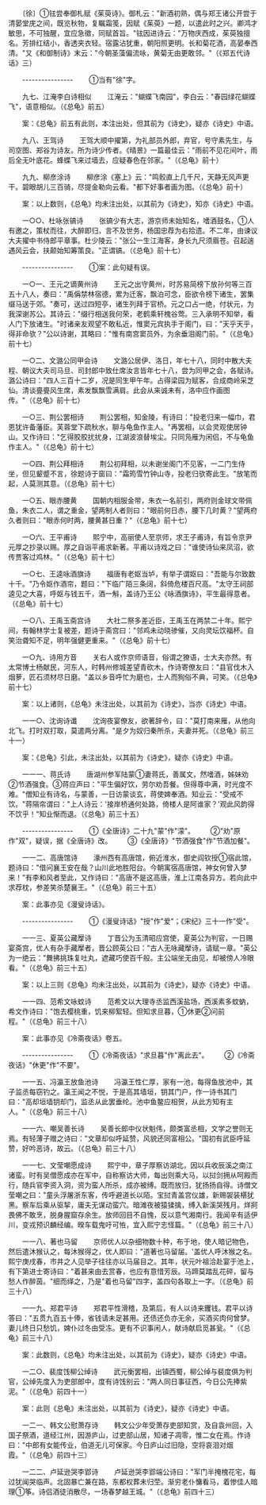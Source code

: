 <!-- { "loadSidebar": true } -->
　　〔徐〕①铉尝奉御札赋《茱萸诗》。御札云："新酒初熟，偶与郑王诸公开尝于清晏堂庑之间，既览秋物，复瞩霜笺，因赋《茱萸》一题，以遣此时之兴。卿鸿才敏思，不可独醒，宜应急徵，同赋首旨。"铉因进诗云："万物庆西成，茱萸独擅名。芳排红结小，香透夹衣轻。宿露沾犹重，朝阳照更明。长和菊花酒，高晏奉西清。"又《和御制诗》末云："今朝圣藻偏流咏，黄菊无由更敢邻。"（《郑五代诗话》三） 

　　---------------- 
　　①当有"徐"字。 

　　九七、江淹李白诗相似 
　　江淹云："蝴蝶飞南园"，李白云："春园绿花蝴蝶飞"，语意相似。（《总龟》前五） 

　　案：《总龟》前五有此则，本注出处，但其前为《诗史》，疑亦《诗史》中语。 

　　九八、王驾诗 
　　王驾大顺中擢第，为礼部员外郎，弃官，号守素先生，与司空图、郑谷为诗友。所为诗少传者。《晴景》一篇最佳云："雨前不见花间叶，雨后全无叶底花。蜂蝶飞来过墙去，应疑春色在邻家。"（《总龟》前十） 

　　九九、柳彦涂诗 
　　柳彦涂《塞上》云："鸣骹直上几千尺，天静无风声更干。碧眼胡儿三百骑，尽提金勒向云看。"都下好事者画为图。（《总龟》前十） 

　　案：以上数则，《总龟》均未注出处，以其前为《诗史》，知亦《诗史》中语。 

　　一○○、杜咏张镐诗 
　　张镐少有大志，游京师未始知名，嗜酒鼓名，①人有邀之，策杖而往，大醉即归，言不及世务，杨国忠荐为右拾遗。不二年，由谏议大夫擢中书侍郎平章事。杜少陵云："张公一生江海客，身长九尺须眉苍。召起遄遇风云会，扶颠始知筹策良。"正谓镐。（《总龟》前十七） 

　　---------------- 
　　①案：此句疑有误。 

　　一○一、王元之谪黄州诗 
　　王元之出守黄州，时苏易简榜下放孙何等三百五十八人，奏曰："禹偁禁林宿德，累为迁客，飘泊可念，臣欲令榜下诸生，罢集缀马送于郊。"奏可，送过四短亭，诸生列拜于官桥。元之口占一绝，付状元，为我深谢苏公。其诗云："缀行相送我何荣，老鹤乘轩槐谷莺。三入承明不知举，看人门下放诸生。"时诸亲友观望不敢私近，惟窦元宾执手于阁门，曰："天乎天乎，得非命欤？"公以诗谢，其略曰："惟有南宫窦员外，为余垂泪阁门前。"（《总龟》前十七） 

　　一○二、文潞公同甲会诗 
　　文潞公居伊、洛日，年七十八，同时中散大夫程、朝议大夫司马旦、司封郎中致仕席汝言皆年七十八，尝为同甲之会，各赋诗。潞公诗曰："四人三百十二岁，况是同生甲午年。占得梁园为赋客，合成商岭采芝仙。清谈亹亹风生席，素发飘飘雪满肩。此会从来诚未有，洛中应作画图传。"（《总龟》前十七） 

　　一○三、荆公罢相诗 
　　荆公罢相，知金陵，有诗曰："投老归来一幅巾，君恩犹许备藩臣。芙蓉堂下疏秋水，聊与龟鱼作主人。"再罢相，以会灵观使居钟山。又作诗曰："乞得胶胶扰扰身，江湖波浪替埃尘。只同凫雁为闲侣，不与龟鱼作主人。"（《总龟》前十七） 

　　一○四、荆公拜相诗 
　　荆公初拜相，以未谢坐阁门不见客，一二门生侍坐，但见颦蹙不言，徐题诗于窗曰："霜筠雪竹钟山寺，投老归欤寄此生。"放笔而起，人莫测其意。（《总龟》前十七） 

　　一○五、眼赤腰黄 
　　国朝内相服金带，朱衣一名前引，两府则金球文带佩鱼，朱衣二人，谓之重金，望两制人者则曰："眼前何日赤，腰下几时黄？"望两府久者则曰："眼赤何时两，腰黄甚日重？"（《总龟》前十七） 

　　一○六、王平甫诗 
　　熙宁中，高丽使人至京师，求王子甫诗，有旨令京尹元厚之抄录以赐。厚之自诣平甫求新著。平甫以诗戏之曰："谁使诗仙来凤沼，欲传贾客过鸡林。"（《总龟》前十七） 

　　一○七、王逵咏酒旗诗 
　　福唐有老妪当垆，有举子谓妪曰："吾能与尔致数十千。"乃令妪作酒帘，题曰："下临广陌三条阔，斜倚危楼百尺高。"太守王祠部逵见之大喜，呼妪与钱五千，酒一斛，盖诗乃王公《咏酒旗诗》，平生最得意者。（《总龟》前十七） 

　　一○八、王禹玉斋宫诗 
　　大社二祭多差近臣，王禹玉在两禁二十年。熙宁间，有翰林学士复被差，题诗于斋宫曰："邻鸡未动晓骖催，又向灵坛饮福杯。自笑治聋知不足，明年强健更重来。"（《总龟》前十七） 

　　一○九、诗用方音 
　　关右人或作京师语音，俗谓之獠语，士大夫亦然。有太常博士杨献民，河东人，时韩州修城差望青砍木，作诗寄僚友曰："县官伐木入烟萝，匠石须材尽日磨。"盖以乡音呼忙为磨也，士人而狥俗不典，可笑。（《总龟》前十七） 

　　案：以上诸则，《总龟》未注出处，以其前为《诗史》，当亦《诗史》中语。 

　　一一○、沈询诗谶 
　　沈询夜宴僚友，欲著辞令，曰："莫打南来雁，从他向北飞。打时双打取，莫遣两分离。"是夕为奴归秦所杀，夫妻并死。（《总龟》前三十一） 

　　案：《总龟》引此，未注出处，以其前为《诗史》，疑亦《诗史》中语。 

　　一一一、蒋氏诗 
　　唐湖州参军陆蒙①妻蒋氏，善属文，然嗜酒，姊妹劝②节酒强食。③蒋应声曰："平生偏好饮，劳尔劝吾餐。但得尊中满，时光度不难。"僧知业有诗名，与蒙善，一日访蒙谈玄，蒋使婢奉酒。知业云："受戒不饮。"蒋隔帘谓曰："上人诗云：'接岸桥通何处路，倚楼人是阿谁家？'观此风韵得不饮乎！"知业惭而退。（《总龟》前三十五） 

　　---------------- 
　　①《全唐诗》二十九"蒙"作"濛"。 
　　②"劝"原作"双"，疑误，据《全唐诗》改。 
　　③《全唐诗》"节酒强食"作"节酒加餐"。 

　　一一二、高唐馆诗 
　　濠州西有高唐馆，俯近淮水，御史阎钦授①宿此馆，题诗曰："借问襄王安在哉？山川此地胜阳台。今朝寓宿高唐馆，神女何曾入梦来！"有李和风者至此，又作诗曰："高唐不是这高唐，淮上江南各异方。若向此中求荐枕，参差笑杀楚襄王。"（《总龟》前三十五） 

　　案：此事亦见《漫叟诗话》。 

　　---------------- 
　　①《漫叟诗话》"授"作"爱"；《宋纪》三十一作"受"。 

　　一一三、夏英公藏擪诗 
　　丁晋公为玉清昭应宫使，夏英公为判官，一日赐宴斋宫，优人有杂手藏擪者，晋公顾英公曰："古人无咏藏擪诗，请赋一章。"英公为一绝云："舞拂挑珠复吐丸，遮藏巧使百千般。主公端坐无由见，却被傍人冷眼看。"（《总龟》前三十五） 

　　案：以上三则《总龟》均未注出处，以其前为《诗史》，疑亦《诗史》中语。 

　　一一四、范希文咏蚊诗 
　　范希文以大理寺丞监西溪盐场，西溪素多蚊蚋，希文作诗曰："饱去樱桃重，饥来柳絮轻。但知求旦暮，①休更②问前程。"（《总龟》前三十八） 

　　案：此事亦见《冷斋夜话》卷五。 

　　---------------- 
　　①《冷斋夜话》"求旦暮"作"离此去"。 
　　②《冷斋夜话》"休更"作"不要"。 

　　一一五、冯瀛王放鱼池诗 
　　冯瀛王性仁厚，家有一池，每得鱼放池中，其子监丞每窃钓之。瀛王闻之不悦，于是高其墙垣，钥其门户，作一诗书其门曰："高却垣墙钥却门，监丞从此罢垂纶。池中鱼鳖应相贺，从此方知有主人。"（《总龟》前三十八） 

　　一一六、嘲吴善长诗 
　　吴善长郎中仪状魁伟，颇类富丞相，文学之誉则无焉。有轻薄子赠之诗曰："文章却似呼延赞，风貌还同富相公。"国初有武臣呼延赞，好吟恶诗，故云。（《总龟》前三十八） 

　　一一七、文莹嘲愿成诗 
　　熙宁中，章子厚察访湖北，因以兵收辰溪之南江诸蛮。时有吴僧愿成亦在军中，自称察访大师，每出则乘大马，以挝剑拥从呵殿而行，随兵官李资入洞，资为蛮人所杀，成亦被缚。既而放归，犹扬扬自得。诗僧文莹嘲之曰："童头浮屠浙东客，传呼避道长以陌。宝挝青盖宫仪雄，新赐袈装椹犹黑。察车后乘从驱挈，庸夫无谋动蛮穴。暗滩夜被猿猱擒，缚入新溪哭残月。烊牁畏佛不敢烹，脱身腥窟存余生。放师回目不自愧，反以意气湘南行。我闻辛有适伊川，变戎预识麟经编。暌车载鬼吁可恠，宜入熙宁志怪篇。"（《总龟》前三十八） 

　　一一八、著也马留 
　　京师优人以杂细物数十种，布于地，使人暗记物色，然后遣沐猴认之，每沐猴得之，优人即曰："道著也马留届。'盖优人呼沐猴之名。熙宁庚戌春，市井之人见举子往往亦以马届目之。其年，状元叶祖洽赴宴于池上，有下第进士寄诗曰："着甚来由去赏春，也应有意惜芳辰。马蹄莫踏乱花碎，留与愁人作醉茵。"细而绎之，乃是"着也马留"四字，盖四句各取上一字。（《总龟》前三十八） 

　　一一九、郑君平诗 
　　郑君平性滑稽，及第后，有人以诗来钁钱。君平以诗答曰："五贯九百五十俸，省钱请未足甚用。还债还负亦无余，买酒买肉何曾梦。妻儿终日只愁饥，婢仆过冬由受冻。更有不识事闲人，献诗献启觅甚瓮。"（《总龟》前三十八） 

　　案：此数则，《总龟》均未注出处，以其前为《诗史》，疑亦《诗史》中语。 

　　一二○、裴度饯柳公绰诗 
　　武元衡罢相，出镇西蜀，柳公绰与裴度俱为判官，公绰先度入为吏部郎中，度有诗饯别云："两人同日事征西，今日公先捧紫泥。"（《总龟》前四十一） 

　　案：此则《总龟》未注出处，以其前为《诗史》，疑亦《诗史》中语。 

　　一二一、韩文公慰萧存诗 
　　韩文公少年受萧存吏部知赏，及自袁州回，入国子祭酒，道经江州，因游庐山，过吏部山居，知诸子凋零，惟二女在焉。作诗曰："中郎有女能传业，伯道无儿可保家。今日庐山过旧隐，空将哀泪对烟霞。"（《总龟》前四十三） 

　　一二二、卢延逊哭李郢诗 
　　卢延逊哭李郢端公诗曰："军门半掩槐花宅，每过犹闻哭临声。北固暴亡兼在路，东都权葬未归茔。渐穷老仆慵看马，着惨佳人暗理①筝。诗侣酒徒消散尽，一场春梦越王城。"（《总龟》前四十三） 

